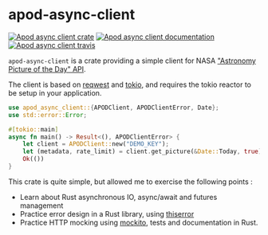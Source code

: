 # apod-async-client #

[![Apod async client crate](https://img.shields.io/crates/v/apod-async-client.svg)](https://crates.io/crates/apod-async-client)
[![Apod async client documentation](https://docs.rs/apod_async_client/badge.svg)](https://docs.rs/apod_async_client)
[![Apod async client travis](https://travis-ci.org/alexd6631/apod-async-client.svg?branch=master)](https://travis-ci.org/alexd6631/apod-async-client)

`apod-async-client` is a crate providing a simple client for NASA ["Astronomy
Picture of the Day" API](https://api.nasa.gov/#browseAPI).

The client is based on [reqwest](https://github.com/seanmonstar/reqwest) and
[tokio](https://github.com/tokio-rs/tokio), and requires the tokio reactor to be
setup in your application.

```rust
use apod_async_client::{APODClient, APODClientError, Date};
use std::error::Error;

#[tokio::main]
async fn main() -> Result<(), APODClientError> {
    let client = APODClient::new("DEMO_KEY");
    let (metadata, rate_limit) = client.get_picture(&Date::Today, true).await?;
    Ok(())
}
```

This crate is quite simple, but allowed me to exercise the following points :
  * Learn about Rust asynchronous IO, async/await and futures management
  * Practice error design in a Rust library, using
    [thiserror](https://github.com/dtolnay/thiserror)
  * Practice HTTP mocking using [mockito](https://github.com/lipanski/mockito),
    tests and documentation in Rust.

